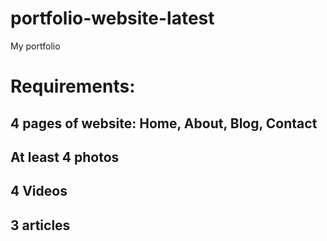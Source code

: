 # portfolio-website-latest
My portfolio


# Requirements:
## 4 pages of website: Home, About, Blog, Contact
## At least 4 photos
## 4 Videos
## 3 articles
